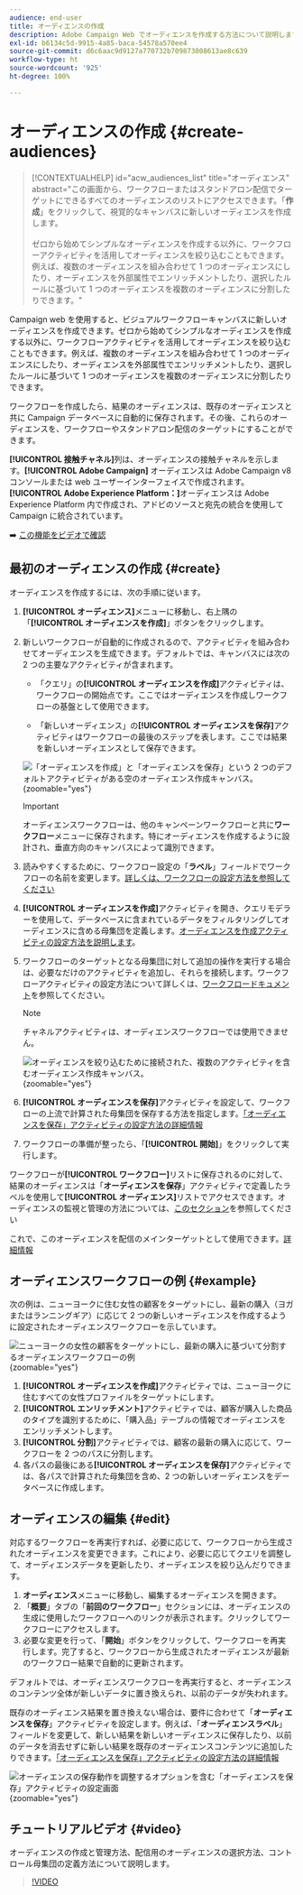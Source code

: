 ```yaml
---
audience: end-user
title: オーディエンスの作成
description: Adobe Campaign Web でオーディエンスを作成する方法について説明します
exl-id: b6134c5d-9915-4a85-baca-54578a570ee4
source-git-commit: d6c6aac9d9127a770732b709873008613ae8c639
workflow-type: ht
source-wordcount: '925'
ht-degree: 100%

---
```


# オーディエンスの作成 {#create-audiences}

>[!CONTEXTUALHELP]
>id="acw_audiences_list"
>title="オーディエンス"
>abstract="この画面から、ワークフローまたはスタンドアロン配信でターゲットにできるすべてのオーディエンスのリストにアクセスできます。「**作成**」をクリックして、視覚的なキャンバスに新しいオーディエンスを作成します。<br/><br/>ゼロから始めてシンプルなオーディエンスを作成する以外に、ワークフローアクティビティを活用してオーディエンスを絞り込むこともできます。例えば、複数のオーディエンスを組み合わせて 1 つのオーディエンスにしたり、オーディエンスを外部属性でエンリッチメントしたり、選択したルールに基づいて 1 つのオーディエンスを複数のオーディエンスに分割したりできます。"

<!--
[!CONTEXTUALHELP]
>id="acw_audiences_create_settings"
>title="Audience settings"
>abstract="Enter the name of the audience and additional options, then click the **Create Audience** button."-->

Campaign web を使用すると、ビジュアルワークフローキャンバスに新しいオーディエンスを作成できます。ゼロから始めてシンプルなオーディエンスを作成する以外に、ワークフローアクティビティを活用してオーディエンスを絞り込むこともできます。例えば、複数のオーディエンスを組み合わせて 1 つのオーディエンスにしたり、オーディエンスを外部属性でエンリッチメントしたり、選択したルールに基づいて 1 つのオーディエンスを複数のオーディエンスに分割したりできます。

ワークフローを作成したら、結果のオーディエンスは、既存のオーディエンスと共に Campaign データベースに自動的に保存されます。その後、これらのオーディエンスを、ワークフローやスタンドアロン配信のターゲットにすることができます。

**[!UICONTROL 接触チャネル]**&#x200B;列は、オーディエンスの接触チャネルを示します。**[!UICONTROL Adobe Campaign]** オーディエンスは Adobe Campaign v8 コンソールまたは web ユーザーインターフェイスで作成されます。**[!UICONTROL Adobe Experience Platform：]**&#x200B;オーディエンスは Adobe Experience Platform 内で作成され、アドビのソースと宛先の統合を使用して Campaign に統合されています。

➡️ [この機能をビデオで確認](#video)

## 最初のオーディエンスの作成 {#create}

オーディエンスを作成するには、次の手順に従います。

1. **[!UICONTROL オーディエンス]**&#x200B;メニューに移動し、右上隅の「**[!UICONTROL オーディエンスを作成]**」ボタンをクリックします。

1. 新しいワークフローが自動的に作成されるので、アクティビティを組み合わせてオーディエンスを生成できます。デフォルトでは、キャンバスには次の 2 つの主要なアクティビティが含まれます。

   * 「クエリ」の&#x200B;**[!UICONTROL オーディエンスを作成]**&#x200B;アクティビティは、ワークフローの開始点です。ここではオーディエンスを作成しワークフローの基盤として使用できます。

   * 「新しいオーディエンス」の&#x200B;**[!UICONTROL オーディエンスを保存]**&#x200B;アクティビティはワークフローの最後のステップを表します。ここでは結果を新しいオーディエンスとして保存できます。

   ![「オーディエンスを作成」と「オーディエンスを保存」という 2 つのデフォルトアクティビティがある空のオーディエンス作成キャンバス。](assets/create-audience-blank.png){zoomable="yes"}

   >[!IMPORTANT]
   >
   >オーディエンスワークフローは、他のキャンペーンワークフローと共に&#x200B;**ワークフロー**&#x200B;メニューに保存されます。特にオーディエンスを作成するように設計され、垂直方向のキャンバスによって識別できます。

1. 読みやすくするために、ワークフロー設定の「**ラベル**」フィールドでワークフローの名前を変更します。[詳しくは、ワークフローの設定方法を参照してください](../workflows/workflow-settings.md)

1. **[!UICONTROL オーディエンスを作成]**&#x200B;アクティビティを開き、クエリモデラーを使用して、データベースに含まれているデータをフィルタリングしてオーディエンスに含める母集団を定義します。[オーディエンスを作成アクティビティの設定方法を説明します](../workflows/activities/build-audience.md)。

1. ワークフローのターゲットとなる母集団に対して追加の操作を実行する場合は、必要なだけのアクティビティを追加し、それらを接続します。ワークフローアクティビティの設定方法について詳しくは、[ワークフロードキュメント](../workflows/activities/about-activities.md)を参照してください。

   >[!NOTE]
   >
   >チャネルアクティビティは、オーディエンスワークフローでは使用できません。

   ![オーディエンスを絞り込むために接続された、複数のアクティビティを含むオーディエンス作成キャンバス。](assets/audience-creation-canvas.png){zoomable="yes"}

1. **[!UICONTROL オーディエンスを保存]**&#x200B;アクティビティを設定して、ワークフローの上流で計算された母集団を保存する方法を指定します。[「オーディエンスを保存」アクティビティの設定方法の詳細情報](../workflows/activities/save-audience.md)

1. ワークフローの準備が整ったら、「**[!UICONTROL 開始]**」をクリックして実行します。

ワークフローが&#x200B;**[!UICONTROL ワークフロー]**&#x200B;リストに保存されるのに対して、結果のオーディエンスは「**オーディエンスを保存**」アクティビティで定義したラベルを使用して&#x200B;**[!UICONTROL オーディエンス]**&#x200B;リストでアクセスできます。オーディエンスの監視と管理の方法については、[このセクション](manage-audience.md)を参照してください

これで、このオーディエンスを配信のメインターゲットとして使用できます。[詳細情報](add-audience.md)

## オーディエンスワークフローの例 {#example}

次の例は、ニューヨークに住む女性の顧客をターゲットにし、最新の購入（ヨガまたはランニングギア）に応じて 2 つの新しいオーディエンスを作成するように設定されたオーディエンスワークフローを示しています。

![ニューヨークの女性の顧客をターゲットにし、最新の購入に基づいて分割するオーディエンスワークフローの例](assets/audiences-example.png){zoomable="yes"}

1. **[!UICONTROL オーディエンスを作成]**&#x200B;アクティビティでは、ニューヨークに住むすべての女性プロファイルをターゲットにします。
1. **[!UICONTROL エンリッチメント]**&#x200B;アクティビティでは、顧客が購入した商品のタイプを識別するために、「購入品」テーブルの情報でオーディエンスをエンリッチメントします。
1. **[!UICONTROL 分割]**&#x200B;アクティビティでは、顧客の最新の購入に応じて、ワークフローを 2 つのパスに分割します。
1. 各パスの最後にある&#x200B;**[!UICONTROL オーディエンスを保存]**&#x200B;アクティビティでは、各パスで計算された母集団を含め、2 つの新しいオーディエンスをデータベースに作成します。

## オーディエンスの編集 {#edit}

対応するワークフローを再実行すれば、必要に応じて、ワークフローから生成されたオーディエンスを変更できます。これにより、必要に応じてクエリを調整して、オーディエンスデータを更新したり、オーディエンスを絞り込んだりできます。

1. **オーディエンス**&#x200B;メニューに移動し、編集するオーディエンスを開きます。
1. 「**概要**」タブの「**前回のワークフロー**」セクションには、オーディエンスの生成に使用したワークフローへのリンクが表示されます。クリックしてワークフローにアクセスします。
1. 必要な変更を行って、「**開始**」ボタンをクリックして、ワークフローを再実行します。完了すると、ワークフローから生成されたオーディエンスが最新のワークフロー結果で自動的に更新されます。

デフォルトでは、オーディエンスワークフローを再実行すると、オーディエンスのコンテンツ全体が新しいデータに置き換えられ、以前のデータが失われます。

既存のオーディエンス結果を置き換えない場合は、要件に合わせて「**オーディエンスを保存**」アクティビティを設定します。例えば、「**オーディエンスラベル**」フィールドを変更して、新しい結果を新しいオーディエンスに保存したり、以前のデータを消去せずに新しい結果を既存のオーディエンスコンテンツに追加したりできます。[「オーディエンスを保存」アクティビティの設定方法の詳細情報](../workflows/activities/save-audience.md)

![オーディエンスの保存動作を調整するオプションを含む「オーディエンスを保存」アクティビティの設定画面](assets/edit-audience-save.png){zoomable="yes"}

## チュートリアルビデオ {#video}

オーディエンスの作成と管理方法、配信用のオーディエンスの選択方法、コントロール母集団の定義方法について説明します。

>[!VIDEO](https://video.tv.adobe.com/v/3453203?quality=12&captions=jpn)